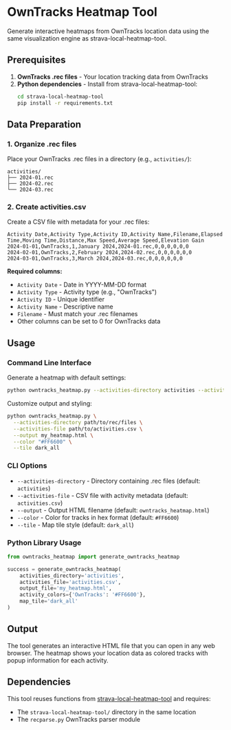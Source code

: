# OwnTracks Heatmap Tool

Generate interactive heatmaps from OwnTracks location data using the same visualization engine as strava-local-heatmap-tool.

## Prerequisites

1. **OwnTracks .rec files** - Your location tracking data from OwnTracks
2. **Python dependencies** - Install from strava-local-heatmap-tool:
   ```bash
   cd strava-local-heatmap-tool
   pip install -r requirements.txt
   ```

## Data Preparation

### 1. Organize .rec files
Place your OwnTracks .rec files in a directory (e.g., `activities/`):
```
activities/
├── 2024-01.rec
├── 2024-02.rec
└── 2024-03.rec
```

### 2. Create activities.csv
Create a CSV file with metadata for your .rec files:

```csv
Activity Date,Activity Type,Activity ID,Activity Name,Filename,Elapsed Time,Moving Time,Distance,Max Speed,Average Speed,Elevation Gain
2024-01-01,OwnTracks,1,January 2024,2024-01.rec,0,0,0,0,0,0
2024-02-01,OwnTracks,2,February 2024,2024-02.rec,0,0,0,0,0,0
2024-03-01,OwnTracks,3,March 2024,2024-03.rec,0,0,0,0,0,0
```

**Required columns:**
- `Activity Date` - Date in YYYY-MM-DD format
- `Activity Type` - Activity type (e.g., "OwnTracks")
- `Activity ID` - Unique identifier
- `Activity Name` - Descriptive name
- `Filename` - Must match your .rec filenames
- Other columns can be set to 0 for OwnTracks data

## Usage

### Command Line Interface

Generate a heatmap with default settings:
```bash
python owntracks_heatmap.py --activities-directory activities --activities-file activities.csv
```

Customize output and styling:
```bash
python owntracks_heatmap.py \
  --activities-directory path/to/rec/files \
  --activities-file path/to/activities.csv \
  --output my_heatmap.html \
  --color "#FF6600" \
  --tile dark_all
```

### CLI Options

- `--activities-directory` - Directory containing .rec files (default: `activities`)
- `--activities-file` - CSV file with activity metadata (default: `activities.csv`)
- `--output` - Output HTML filename (default: `owntracks_heatmap.html`)
- `--color` - Color for tracks in hex format (default: `#FF6600`)
- `--tile` - Map tile style (default: `dark_all`)

### Python Library Usage

```python
from owntracks_heatmap import generate_owntracks_heatmap

success = generate_owntracks_heatmap(
    activities_directory='activities',
    activities_file='activities.csv',
    output_file='my_heatmap.html',
    activity_colors={'OwnTracks': '#FF6600'},
    map_tile='dark_all'
)
```

## Output

The tool generates an interactive HTML file that you can open in any web browser. The heatmap shows your location data as colored tracks with popup information for each activity.

## Dependencies

This tool reuses functions from [strava-local-heatmap-tool](https://github.com/remisalmon/strava-local-heatmap-tool) and requires:
- The `strava-local-heatmap-tool/` directory in the same location
- The `recparse.py` OwnTracks parser module